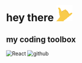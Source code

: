 <h1>hey there <img src="./shaka.gif" alt="shaka animated"/></h1>

<h2>my coding toolbox</h2>
<img alt="React" src="https://img.shields.io/badge/-React-45b8d8?style=flat-square&logo=react&logoColor=white" />
<img alt="github" src="https://img.shields.io/badge/-Github-2088FF?style=flat-square&logo=github-actions&logoColor=white" />

<!--
**polin0517/polin0517** is a ✨ _special_ ✨ repository because its `README.md` (this file) appears on your GitHub profile.

Here are some ideas to get you started:

- 🔭 I’m currently working on ...
- 🌱 I’m currently learning ...
- 👯 I’m looking to collaborate on ...
- 🤔 I’m looking for help with ...
- 💬 Ask me about ...
- 📫 How to reach me: ...
- 😄 Pronouns: ...
- ⚡ Fun fact: ...
-->
